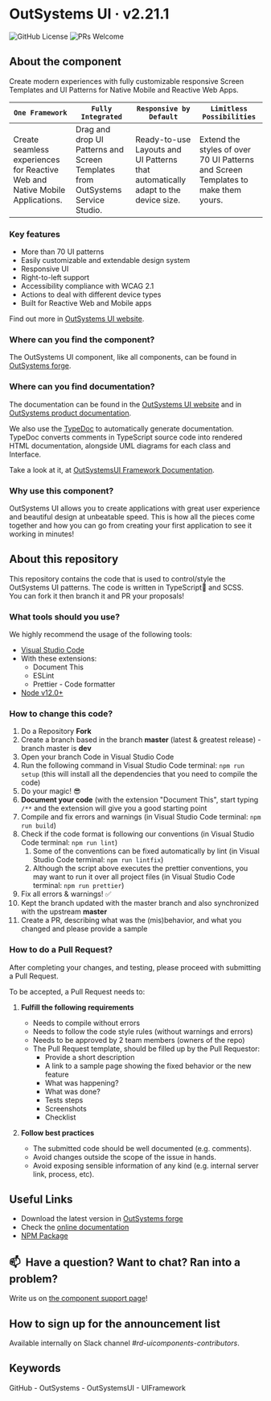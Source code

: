 # OutSystems UI · v2.21.1

![GitHub License](https://img.shields.io/badge/License-BSD%203--Clause-blue.svg) ![PRs Welcome](https://img.shields.io/badge/PRs-welcome-brightgreen.svg)

## About the component

Create modern experiences with fully customizable responsive Screen Templates and UI Patterns for Native Mobile and Reactive Web Apps.

| `One Framework`                                                              | `Fully Integrated`                                                             | `Responsive by Default`                                                           | `Limitless Possibilities`                                                         |
| ---------------------------------------------------------------------------- | ------------------------------------------------------------------------------ | --------------------------------------------------------------------------------- | --------------------------------------------------------------------------------- |
| Create seamless experiences for Reactive Web and Native Mobile Applications. | Drag and drop UI Patterns and Screen Templates from OutSystems Service Studio. | Ready-to-use Layouts and UI Patterns that automatically adapt to the device size. | Extend the styles of over 70 UI Patterns and Screen Templates to make them yours. |

### Key features

-   More than 70 UI patterns
-   Easily customizable and extendable design system
-   Responsive UI
-   Right-to-left support
-   Accessibility compliance with WCAG 2.1
-   Actions to deal with different device types
-   Built for Reactive Web and Mobile apps

Find out more in [OutSystems UI website](https://outsystemsui.outsystems.com/OutsystemsUiWebsite/).

### Where can you find the component?

The OutSystems UI component, like all components, can be found in [OutSystems forge](https://www.outsystems.com/forge/component-overview/1385/outsystems-ui).

### Where can you find documentation?

The documentation can be found in the [OutSystems UI website](https://outsystemsui.outsystems.com/outsystemsuiwebsite/) and in [OutSystems product documentation](https://success.outsystems.com/Documentation/11/Developing_an_Application/Design_UI/Patterns).

We also use the [TypeDoc](https://typedoc.org/) to automatically generate documentation. TypeDoc converts comments in TypeScript source code into rendered HTML documentation, alongside UML diagrams for each class and Interface.

Take a look at it, at [OutSystemsUI Framework Documentation](https://outsystems-ui-docs.github.io/).

### Why use this component?

OutSystems UI allows you to create applications with great user experience and beautiful design at unbeatable speed. This is how all the pieces come together and how you can go from creating your first application to see it working in minutes!

## About this repository

This repository contains the code that is used to control/style the OutSystems UI patterns. The code is written in TypeScript🖤 and SCSS.</br>
You can fork it then branch it and PR your proposals!

### What tools should you use?

We highly recommend the usage of the following tools:

-   [Visual Studio Code](https://code.visualstudio.com/)
-   With these extensions:
    -   Document This
    -   ESLint
    -   Prettier - Code formatter
-   [Node v12.0+](https://nodejs.org/en)

### How to change this code?

<ol>
  <li>Do a Repository <strong>Fork</strong></li>
  <li>Create a branch based in the branch <strong>master</strong> (latest & greatest release) - branch master is <strong>dev</strong></li>
  <li>Open your branch Code in Visual Studio Code</li>
  <li>Run the following command in Visual Studio Code terminal: <code>npm run setup</code> (this will install all the dependencies that you need to compile the code)</li>
  <li>Do your magic! 😎</li>
  <li><strong>Document your code</strong> (with the extension "Document This", start typing <code>/**</code> and the extension will give you a good starting point</li>
  <li>Compile and fix errors and warnings (in Visual Studio Code terminal: <code>npm run build</code>)</li>
  <li>
    Check if the code format is following our conventions (in Visual Studio Code terminal: <code>npm run lint</code>)
    <ol>
      <li>Some of the conventions can be fixed automatically by lint (in Visual Studio Code terminal: <code>npm run lintfix</code>)</li>
      <li>Although the script above executes the prettier conventions, you may want to run it over all project files (in Visual Studio Code terminal: <code>npm run prettier</code>)</li>
    </ol>
  </li>
  <li>Fix all errors & warnings! ✅</li>
  <li>Kept the branch updated with the master branch and also synchronized with the upstream <strong>master</strong></li>
  <li>Create a PR, describing what was the (mis)behavior, and what you changed and please provide a sample </li>
</ol>

### How to do a Pull Request?

After completing your changes, and testing, please proceed with submitting a Pull Request.

To be accepted, a Pull Request needs to:

1. **Fulfill the following requirements**

    - Needs to compile without errors
    - Needs to follow the code style rules (without warnings and errors)
    - Needs to be approved by 2 team members (owners of the repo)
    - The Pull Request template, should be filled up by the Pull Requestor:
        - Provide a short description
        - A link to a sample page showing the fixed behavior or the new feature
        - What was happening?
        - What was done?
        - Tests steps
        - Screenshots
        - Checklist

2. **Follow best practices**
    - The submitted code should be well documented (e.g. comments).
    - Avoid changes outside the scope of the issue in hands.
    - Avoid exposing sensible information of any kind (e.g. internal server link, process, etc).

## Useful Links

-   Download the latest version in [OutSystems forge](https://www.outsystems.com/forge/component-versions/1385)
-   Check the [online documentation](https://outsystemsui.outsystems.com/outsystemsuiwebsite/)
-   [NPM Package](https://www.npmjs.com/package/outsystems-ui)

## 📫&nbsp; Have a question? Want to chat? Ran into a problem?

Write us on [the component support page](https://www.outsystems.com/forge/component-discussions/1385/OutSystems+UI)!

## How to sign up for the announcement list

Available internally on Slack channel _#rd-uicomponents-contributors_.

## Keywords

GitHub - OutSystems - OutSystemsUI - UIFramework
